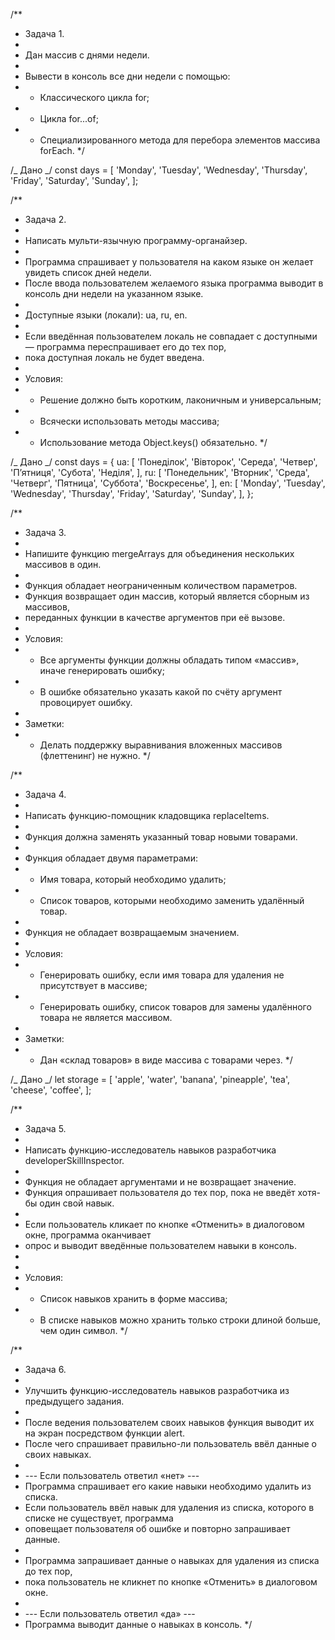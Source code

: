 /\*\*

-  Задача 1.
-
-  Дан массив с днями недели.
-
-  Вывести в консоль все дни недели с помощью:
-  -  Классического цикла for;
-  -  Цикла for...of;
-  -  Специализированного метода для перебора элементов массива forEach. \*/

/_ Дано _/ const days = [ 'Monday', 'Tuesday', 'Wednesday', 'Thursday',
'Friday', 'Saturday', 'Sunday', ];

/\*\*

-  Задача 2.
-
-  Написать мульти-язычную программу-органайзер.
-
-  Программа спрашивает у пользователя на каком языке он желает увидеть список
   дней недели.
-  После ввода пользователем желаемого языка программа выводит в консоль дни
   недели на указанном языке.
-
-  Доступные языки (локали): ua, ru, en.
-
-  Если введённая пользователем локаль не совпадает с доступными — программа
   переспрашивает его до тех пор,
-  пока доступная локаль не будет введена.
-
-  Условия:
-  -  Решение должно быть коротким, лаконичным и универсальным;
-  -  Всячески использовать методы массива;
-  -  Использование метода Object.keys() обязательно. \*/

/_ Дано _/ const days = { ua: [ 'Понеділок', 'Вівторок', 'Середа', 'Четвер',
'П’ятниця', 'Субота', 'Неділя', ], ru: [ 'Понедельник', 'Вторник', 'Среда',
'Четверг', 'Пятница', 'Суббота', 'Воскресенье', ], en: [ 'Monday', 'Tuesday',
'Wednesday', 'Thursday', 'Friday', 'Saturday', 'Sunday', ], };

/\*\*

-  Задача 3.
-
-  Напишите функцию mergeArrays для объединения нескольких массивов в один.
-
-  Функция обладает неограниченным количеством параметров.
-  Функция возвращает один массив, который является сборным из массивов,
-  переданных функции в качестве аргументов при её вызове.
-
-  Условия:
-  -  Все аргументы функции должны обладать типом «массив», иначе генерировать
      ошибку;
-  -  В ошибке обязательно указать какой по счёту аргумент провоцирует ошибку.
-
-  Заметки:
-  -  Делать поддержку выравнивания вложенных массивов (флеттенинг) не нужно.
      \*/

/\*\*

-  Задача 4.
-
-  Написать функцию-помощник кладовщика replaceItems.
-
-  Функция должна заменять указанный товар новыми товарами.
-
-  Функция обладает двумя параметрами:
-  -  Имя товара, который необходимо удалить;
-  -  Список товаров, которыми необходимо заменить удалённый товар.
-
-  Функция не обладает возвращаемым значением.
-
-  Условия:
-  -  Генерировать ошибку, если имя товара для удаления не присутствует в
      массиве;
-  -  Генерировать ошибку, список товаров для замены удалённого товара не
      является массивом.
-
-  Заметки:
-  -  Дан «склад товаров» в виде массива с товарами через. \*/

/_ Дано _/ let storage = [ 'apple', 'water', 'banana', 'pineapple', 'tea',
'cheese', 'coffee', ];

/\*\*

-  Задача 5.
-
-  Написать функцию-исследователь навыков разработчика developerSkillInspector.
-
-  Функция не обладает аргументами и не возвращает значение.
-  Функция опрашивает пользователя до тех пор, пока не введёт хотя-бы один свой
   навык.
-
-  Если пользователь кликает по кнопке «Отменить» в диалоговом окне, программа
   оканчивает
-  опрос и выводит введённые пользователем навыки в консоль.
-
-
-  Условия:
-  -  Список навыков хранить в форме массива;
-  -  В списке навыков можно хранить только строки длиной больше, чем один
      символ. \*/

/\*\*

-  Задача 6.
-
-  Улучшить функцию-исследователь навыков разработчика из предыдущего задания.
-
-  После ведения пользователем своих навыков функция выводит их на экран
   посредством функции alert.
-  После чего спрашивает правильно-ли пользователь ввёл данные о своих навыках.
-
-  --- Если пользователь ответил «нет» ---
-  Программа спрашивает его какие навыки необходимо удалить из списка.
-  Если пользователь ввёл навык для удаления из списка, которого в списке не
   существует, программа
-  оповещает пользователя об ошибке и повторно запрашивает данные.
-
-  Программа запрашивает данные о навыках для удаления из списка до тех пор,
-  пока пользователь не кликнет по кнопке «Отменить» в диалоговом окне.
-
-  --- Если пользователь ответил «да» ---
-  Программа выводит данные о навыках в консоль. \*/
